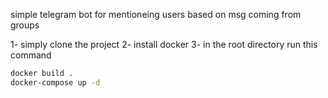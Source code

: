 simple telegram bot for mentioneing users based on msg coming from groups 


1- simply clone the project 
2- install docker 
3- in the root directory run this command 
``` bash
docker build .
docker-compose up -d
```
